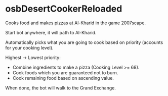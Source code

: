 # osbDesertCookerReloaded
Cooks food and makes pizzas at Al-Kharid in the game 2007scape.

Start bot anywhere, it will path to Al-Kharid.

Automatically picks what you are going to cook based on priority (accounts for your cooking level).

Highest -> Lowest priority:
- Combine ingredients to make a pizza (Cooking Level >= 68).
- Cook foods which you are guaranteed not to burn.
- Cook remaining food based on ascending value.

When done, the bot will walk to the Grand Exchange.
